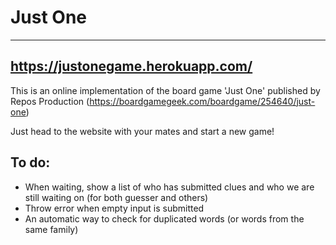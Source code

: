 # Just One

---
https://justonegame.herokuapp.com/
---

This is an online implementation of the board game 'Just One' published by Repos Production (https://boardgamegeek.com/boardgame/254640/just-one)

Just head to the website with your mates and start a new game!



## To do:
- When waiting, show a list of who has submitted clues and who we are still waiting on (for both guesser and others)
- Throw error when empty input is submitted
- An automatic way to check for duplicated words (or words from the same family)
